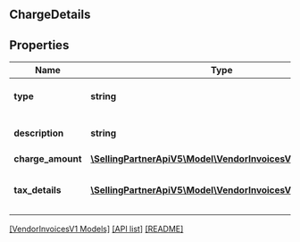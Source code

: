 ## ChargeDetails

## Properties

Name | Type | Description | Notes
------------ | ------------- | ------------- | -------------
**type** | **string** | Type of the charge applied. |
**description** | **string** | Description of the charge. | [optional]
**charge_amount** | [**\SellingPartnerApiV5\Model\VendorInvoicesV1\Money**](Money.md) |  |
**tax_details** | [**\SellingPartnerApiV5\Model\VendorInvoicesV1\TaxDetails[]**](TaxDetails.md) | Tax amount details applied on this charge. | [optional]

[[VendorInvoicesV1 Models]](../) [[API list]](../../Api) [[README]](../../../README.md)
